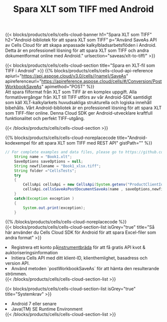 ﻿---
title:  Spara XLT som TIFF med Android
description:  Använder Aspose.Cells Cloud SDK för Android för att spara XLT-formatfil som TIFF-fil.
kwords: Excel, Save XLT as TIFF, REST, Android
howto: How to save XLT as TIFF using Aspose.Cells Cloud Android library.
---
{{< blocks/products/cells/cells-cloud-banner h1="Spara XLT som TIFF" h2="Android-bibliotek för att spara XLT som TIFF" p="Använd SaveAs API av Cells Cloud för att skapa anpassade kalkylbladsarbetsflöden i Android. Detta är en professionell lösning för att spara XLT som TIFF och andra dokumentformat online med Android." urlsection="saveas/xlt-to-tiff/" >}}

{{< blocks/products/cells/cells-cloud-section title="Spara en XLT-fil som TIFF i Android" >}}
{{% blocks/products/cells/cells-cloud-api-reference apiurl="https://api.aspose.cloud/v3.0/cells/{name}/SaveAs" apireferenceurl="https://apireference.aspose.cloud/cells/#/Conversion/PostWorkbookSaveAs" apimethod="POST" %}}
<br/>
Att spara filformat från XLT som TIFF är en komplex uppgift. Alla formatövergångar från XLT till TIFF utförs av vår Android-SDK samtidigt som käll XLT-kalkylarkets huvudsakliga strukturella och logiska innehåll bibehålls. Vårt Android-bibliotek är en professionell lösning för att spara XLT som TIFF-filer online. Denna Cloud SDK ger Android-utvecklare kraftfull funktionalitet och perfekt TIFF-utgång.

{{< /blocks/products/cells/cells-cloud-section >}}

{{% blocks/products/cells/cells-cloud-noreplacecode title="Android-kodexempel för att spara XLT som TIFF med REST API" gistPath="" %}}
  
```java
// For complete examples and data files, please go to https://github.com/aspose-cells-cloud/aspose-cells-cloud-android/
    String name = "Book1.xlt";
    SaveOptions saveOptions = null;
    String newfilename = "Book1_xlsx.tiff";
    String folder ="CellsTests";
    try
    {
        CellsApi cellsApi = new CellsApi(System.getenv("ProductClientId"), System.getenv("ProductClientSecret"));
        cellsApi.cellsSaveAsPostDocumentSaveAs(name , saveOptions,newfilename,false,false,folder,null,null,null,true);                       
    }
    catch(Exception exception )
    {
        System.out.print(exception);
    }
```
  
{{% /blocks/products/cells/cells-cloud-noreplacecode %}}
<br/>
{{< blocks/products/cells/cells-cloud-section-list isGrey="true" title="Så här använder du Cells Cloud SDK för Android för att spara Excel-filer som andra format" >}}
<li> Registrera ett konto på<a href="https://dashboard.aspose.cloud/">instrumentbräda</a> för att få gratis API kvot & auktoriseringsinformation</li>
<li>Initiera Cells API med ditt klient-ID, klienthemlighet, basadress och version API.</li>
<li>Använd metoden `postWorkbookSaveAs` för att hämta den resulterande strömmen.</li>
{{< /blocks/products/cells/cells-cloud-section-list >}}

{{< blocks/products/cells/cells-cloud-section-list isGrey="true" title="Systemkrav" >}}
<li>Android 7 eller senare</li>
<li>Java(TM) SE Runtime Environment</li>
{{< /blocks/products/cells/cells-cloud-section-list >}}
